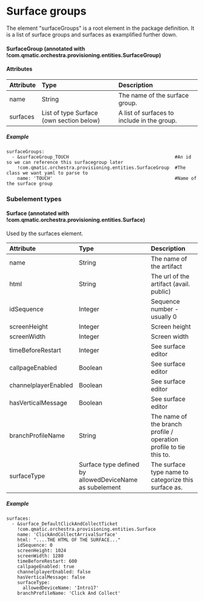 # Surface groups

The element "surfaceGroups" is a root element in the package definition. It is a list of surface groups and surfaces as examplified further down.

#### SurfaceGroup \(annotated with !com.qmatic.orchestra.provisioning.entities.SurfaceGroup\)

#### Attributes

| Attribute | Type | Description |
| :--- | :--- | :--- |
| name | String | The name of the surface group. |
| surfaces | List of type Surface \(own section below\) | A list of surfaces to include in the group. |

##### Example

```
surfaceGroups:
  - &surfaceGroup_TOUCH                                       #An id so we can reference this surfacegroup later
    !com.qmatic.orchestra.provisioning.entities.SurfaceGroup  #The class we want yaml to parse to
    name: 'TOUCH'                                             #Name of the surface group
```

### Subelement types

#### Surface \(annotated with !com.qmatic.orchestra.provisioning.entities.Surface\)

Used by the surfaces element.

| Attribute | Type | Description |
| :--- | :--- | :--- |
| name | String | The name of the artifact |
| html | String | The url of the artifact \(avail. public\) |
| idSequence | Integer | Sequence number - usually 0 |
| screenHeight | Integer | Screen height |
| screenWidth | Integer | Screen width |
| timeBeforeRestart | Integer | See surface editor |
| callpageEnabled | Boolean | See surface editor |
| channelplayerEnabled | Boolean | See surface editor |
| hasVerticalMessage | Boolean | See surface editor |
| branchProfileName | String | The name of the branch profile / operation profile to tie this to. |
| surfaceType | Surface type defined by allowedDeviceName as subelement | The surface type name to categorize this surface as. |

##### Example

```
surfaces: 
  - &surface_DefaultClickAndCollectTicket
    !com.qmatic.orchestra.provisioning.entities.Surface
    name: 'ClickAndCollectArrivalSurface'
    html: "....THE HTML OF THE SURFACE..."
    idSequence: 0
    screenHeight: 1024
    screenWidth: 1280
    timeBeforeRestart: 600
    callpageEnabled: true
    channelplayerEnabled: false
    hasVerticalMessage: false
    surfaceType:
      allowedDeviceName: 'Intro17'
    branchProfileName: 'Click And Collect'
```



